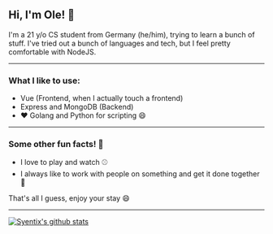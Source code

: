 ## Hi, I'm Ole! :wave:

I'm a 21 y/o CS student from Germany (he/him), trying to learn a bunch of stuff. I've tried out a bunch of languages and tech, but I feel pretty comfortable with NodeJS.
<hr>

### What I like to use:

* Vue (Frontend, when I actually touch a frontend)
* Express and MongoDB (Backend)
* :heart: Golang and Python for scripting :smile:
<hr>

### Some other fun facts! :balloon:

* I love to play and watch :baseball:
* I always like to work with people on something and get it done together :muscle:

That's all I guess, enjoy your stay :smile:

<hr>

[![Syentix's github stats](https://github-readme-stats.vercel.app/api?username=syentix&theme=gruvbox)](https://github.com/anuraghazra/github-readme-stats)
